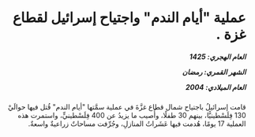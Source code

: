 <h1 dir="rtl">عملية "أيام الندم" واجتياح إسرائيل لقطاع غزة .</h1>

<h5 dir="rtl">العام الهجري:  1425

الشهر القمري: رمضان

العام الميلادي: 2004</h5>

<p dir="rtl">قامت إسرائيلُ باجتياح شمال قطاع غزَّةَ في عملية سمَّتها "أيام الندم" قُتل فيها حوالَيْ 130 فِلَسْطينيًّا، بينهم 30 طفلًا، وأُصيب ما يزيدُ عن 400 فِلَسْطينيٍّ، واستمرت هذه العملية 17 يومًا، هُدمت فيها عَشَراتُ المنازلِ، وجُرِّفت مساحاتٌ زراعيةٌ واسعةٌ.</p></br>
